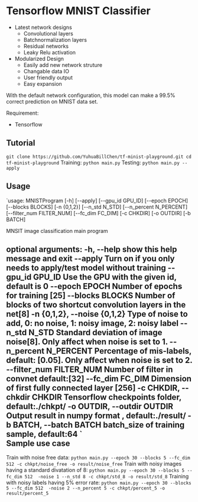 Tensorflow MNIST Classifier
=============================
- Latest network designs
  * Convolutional layers
  * Batchnormalization layers
  * Residual networks
  * Leaky Relu activation
- Modularized Design
  * Easily add new network struture
  * Changable data IO
  * User friendly output
  * Easy expansion
  
With the default network configuration, this model can make a 99.5% correct prediction on MNIST data set.

Requirement:
- Tensorflow

Tutorial
---------------
`git clone https://github.com/YuhuaBillChen/tf-minist-playground.git
cd tf-minist-playground`
Training:
`python main.py`
Testing:
`python main.py --apply`

Usage
------------------------------
`usage: MNISTProgram [-h] [--apply] [--gpu_id GPU_ID] [--epoch EPOCH]
                    [--blocks BLOCKS] [-n {0,1,2}] [--n_std N_STD]
                    [--n_percent N_PERCENT] [--filter_num FILTER_NUM]
                    [--fc_dim FC_DIM] [-c CHKDIR] [-o OUTDIR] [-b BATCH]

MNSIT image classification main program

optional arguments:
  -h, --help            show this help message and exit
  --apply               Turn on if you only needs to apply/test model without
                        training
  --gpu_id GPU_ID       Use the GPU with the given id, default is 0
  --epoch EPOCH         Number of epochs for training [25]
  --blocks BLOCKS       Number of blocks of two shortcut convolution layers in
                        the net[8]
  -n {0,1,2}, --noise {0,1,2}
                        Type of noise to add, 0: no noise, 1: noisy image, 2:
                        noisy label
  --n_std N_STD         Standard deviation of image noise[8]. Only affect when
                        noise is set to 1.
  --n_percent N_PERCENT
                        Percentage of mis-labels, default: [0.05]. Only affect
                        when noise is set to 2.
  --filter_num FILTER_NUM
                        Number of filter in convnet default:[32]
  --fc_dim FC_DIM       Dimension of first fully connected layer [256]
  -c CHKDIR, --chkdir CHKDIR
                        Tensorflow checkpoints folder, default:./chkpt/
  -o OUTDIR, --outdir OUTDIR
                        Output result in numpy format , default:./result/
  -b BATCH, --batch BATCH
                        batch_size of training sample, default:64
`                        
Sample use case
-----------------------
Train with noise free data:
`python main.py --epoch 30 --blocks 5 --fc_dim 512 -c chkpt/noise_free -o result/noise_free`
Train with noisy images having a standard divatation of 8:
`python main.py --epoch 30 --blocks 5 --fc_dim 512  -noise 1 --n_std 8 -c chkpt/std_8 -o result/std_8`
Training with noisy labels having 5% error rate:
`python main.py --epoch 30 --blocks 5 --fc_dim 512  -noise 2 --n_percent 5 -c chkpt/percent_5 -o result/percent_5`
